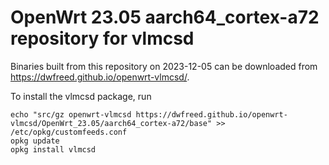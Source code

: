 OpenWrt 23.05 aarch64_cortex-a72 repository for vlmcsd
========

Binaries built from this repository on 2023-12-05 can be downloaded from <https://dwfreed.github.io/openwrt-vlmcsd/>.

To install the vlmcsd package, run

```
echo "src/gz openwrt-vlmcsd https://dwfreed.github.io/openwrt-vlmcsd/OpenWrt_23.05/aarch64_cortex-a72/base" >> /etc/opkg/customfeeds.conf
opkg update
opkg install vlmcsd
```
